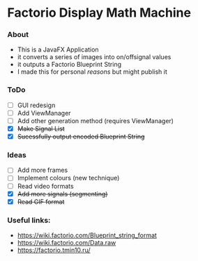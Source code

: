 # Factorio Display Math Machine

### About
* This is a JavaFX Application
* it converts a series of images into on/offsignal values
* it outputs a Factorio Blueprint String
* I made this for personal *reasons* but might publish it

### ToDo
*[ ] GUI redesign
*[ ] Add ViewManager
*[ ] Add other generation method (requires ViewManager)
*[x] ~~Make Signal List~~
*[x] ~~Sucessfully output encoded Blueprint String~~

### Ideas
*[ ] Add more frames
*[ ] Implement colours (new technique)
*[ ] Read video formats
*[x] ~~Add more signals (segmenting)~~
*[x] ~~Read GIF format~~

### Useful links:
* https://wiki.factorio.com/Blueprint_string_format
* https://wiki.factorio.com/Data.raw
* https://factorio.tmin10.ru/
